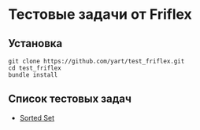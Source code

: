 # Тестовые задачи от Friflex

## Установка

```
git clone https://github.com/yart/test_friflex.git
cd test_friflex
bundle install
```

## Список тестовых задач

- [Sorted Set](https://github.com/yart/test_friflex/tree/master/sorted_set)
